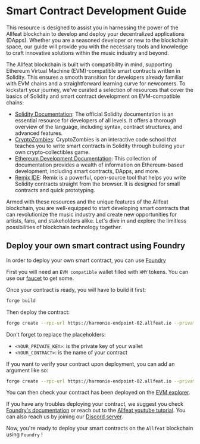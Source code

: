 # Smart Contract Development Guide

This resource is designed to assist you in harnessing the power of the Allfeat blockchain to develop and deploy your decentralized applications (DApps).
Whether you are a seasoned developer or new to the blockchain space, our guide will provide you with the necessary tools and knowledge to craft innovative solutions within the music industry and beyond.

The Allfeat blockchain is built with compatibility in mind, supporting Ethereum Virtual Machine (EVM)-compatible smart contracts written in Solidity.
This ensures a smooth transition for developers already familiar with EVM chains and a straightforward learning curve for newcomers. To kickstart your journey, we've curated a selection of resources that cover the basics of Solidity and smart contract development on EVM-compatible chains:

- [Solidity Documentation](https://docs.soliditylang.org/en/v0.8.25/introduction-to-smart-contracts.html): The official Solidity documentation is an essential resource for developers of all levels. It offers a thorough overview of the language, including syntax, contract structures, and advanced features.
- [CryptoZombies](https://cryptozombies.io/): CryptoZombies is an interactive code school that teaches you to write smart contracts in Solidity through building your own crypto-collectibles game.
- [Ethereum Development Documentation](https://ethereum.org/en/developers/docs/): This collection of documentation provides a wealth of information on Ethereum-based development, including smart contracts, DApps, and more.
- [Remix IDE](https://remix.ethereum.org/): Remix is a powerful, open-source tool that helps you write Solidity contracts straight from the browser. It is designed for small contracts and quick prototyping.

Armed with these resources and the unique features of the Allfeat blockchain, you are well-equipped to start developing smart contracts that can revolutionize the music industry and create new opportunities for artists, fans, and stakeholders alike. Let's dive in and explore the limitless possibilities of blockchain technology together.

## Deploy your own smart contract using Foundry

In order to deploy your own smart contract, you can use [Foundry](https://book.getfoundry.sh/)

First you will need an `EVM compatible` wallet filled with `HMY` tokens. You can use our [faucet](https://faucet.allfeat.com/) to get some.

Once your contract is ready, you will have to build it first:

  ```bash
  forge build
  ```

Then deploy the contract:

  ```bash
  forge create --rpc-url https://harmonie-endpoint-02.allfeat.io --private-key <YOUR_PRIVATE_KEY> <YOUR_CONTRACT> --legacy
  ```

Don't forget to replace the placeholders:

- `<YOUR_PRIVATE_KEY>`: is the private key of your wallet
- `<YOUR_CONTRACT>`: is the name of your contract

If you want to verify your contract upon deployment, you can add an argument like so:

  ```bash
  forge create --rpc-url https://harmonie-endpoint-02.allfeat.io --private-key <YOUR_PRIVATE_KEY> <YOUR_CONTRACT> --legacy --verify --verifier blockscout --verifier-url https://evm.allfeat.com/api
  ```

You can then check your contract has been deployed on the [EVM explorer](https://evm.allfeat.com/).

If you have any troubles deploying your contract, we suggest you check [Foundry's documentation](https://book.getfoundry.sh/forge/deploying) or reach out to the [Allfeat youtube tutorial](https://www.youtube.com/watch?v=oxr3fZqrnpg). You can also reach us by joining our [Discord server](https://discord.allfeat.com/).

Now, you're ready to deploy your smart contracts on the `Allfeat` blockchain using `Foundry` !
